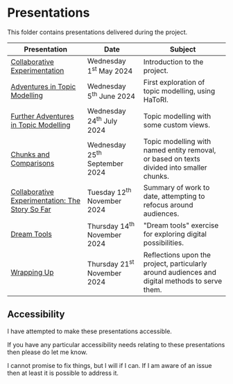 # Presentations

This folder contains presentations delivered during the project.

Presentation | Date | Subject 
--- | --- | ---
[Collaborative Experimentation](visit1.pptx?raw=true) | Wednesday 1<sup>st</sup> May 2024  | Introduction to the project.
[Adventures in Topic Modelling](visit2.pptx?raw=true) | Wednesday 5<sup>th</sup> June 2024 | First exploration of topic modelling, using HaToRI.
[Further Adventures in Topic Modelling](visit3.pptx?raw=true) | Wednesday 24<sup>th</sup> July 2024 | Topic modelling with some custom views.
[Chunks and Comparisons](visit4.pptx?raw=true) | Wednesday 25<sup>th</sup> September 2024 | Topic modelling with named entity removal, or based on texts divided into smaller chunks.
[Collaborative Experimentation: The Story So Far](visit5.1.pptx?raw=true) | Tuesday 12<sup>th</sup> November 2024 | Summary of work to date, attempting to refocus around audiences.
[Dream Tools](visit5.2.pptx?raw=true) | Thursday 14<sup>th</sup> November 2024 | "Dream tools" exercise for exploring digital possibilities.
[Wrapping Up](visit5.3.pptx?raw=true) | Thursday 21<sup>st</sup> November 2024 | Reflections upon the project, particularly around audiences and digital methods to serve them.

## Accessibility

I have attempted to make these presentations accessible.

If you have any particular accessibility needs relating to these presentations then please do let me know.

I cannot promise to fix things, but I will if I can. If I am aware of an issue then at least it is possible to address it.
